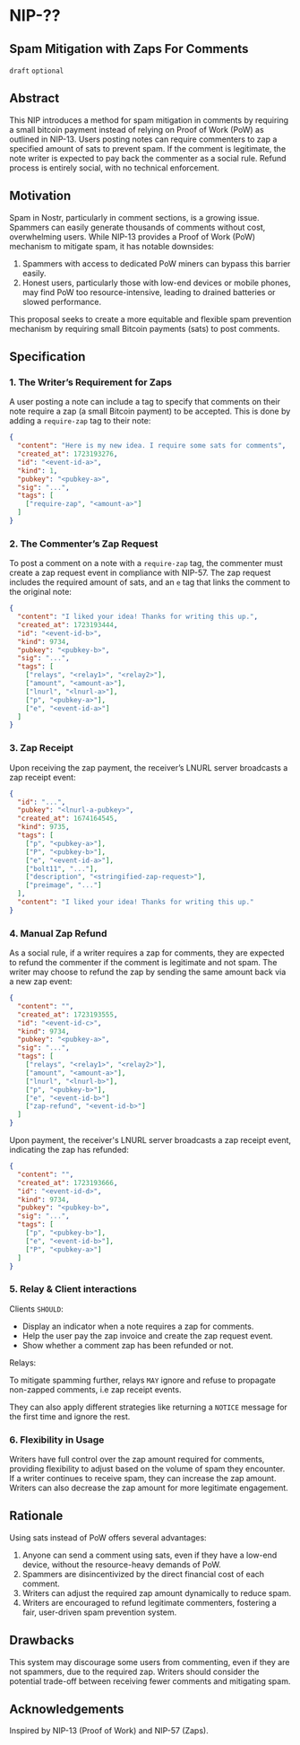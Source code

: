 NIP-??
======

Spam Mitigation with Zaps For Comments
-----

`draft` `optional`

## Abstract

This NIP introduces a method for spam mitigation in comments by requiring a small bitcoin payment instead of relying on Proof of Work (PoW) as outlined in NIP-13. Users posting notes can require commenters to zap a specified amount of sats to prevent spam. If the comment is legitimate, the note writer is expected to pay back the commenter as a social rule. Refund process is entirely social, with no technical enforcement.

## Motivation

Spam in Nostr, particularly in comment sections, is a growing issue. Spammers can easily generate thousands of comments without cost, overwhelming users. While NIP-13 provides a Proof of Work (PoW) mechanism to mitigate spam, it has notable downsides:

1. Spammers with access to dedicated PoW miners can bypass this barrier easily.
2. Honest users, particularly those with low-end devices or mobile phones, may find PoW too resource-intensive, leading to drained batteries or slowed performance.

This proposal seeks to create a more equitable and flexible spam prevention mechanism by requiring small Bitcoin payments (sats) to post comments.

## Specification

### 1. The Writer’s Requirement for Zaps

A user posting a note can include a tag to specify that comments on their note require a zap (a small Bitcoin payment) to be accepted. This is done by adding a `require-zap` tag to their note:

```json
{
  "content": "Here is my new idea. I require some sats for comments",
  "created_at": 1723193276,
  "id": "<event-id-a>",
  "kind": 1,
  "pubkey": "<pubkey-a>",
  "sig": "...",
  "tags": [
    ["require-zap", "<amount-a>"]
  ]
}
```

### 2. The Commenter’s Zap Request

To post a comment on a note with a `require-zap` tag, the commenter must create a zap request event in compliance with NIP-57. The zap request includes the required amount of sats, and an `e` tag that links the comment to the original note:

```json
{
  "content": "I liked your idea! Thanks for writing this up.",
  "created_at": 1723193444,
  "id": "<event-id-b>",
  "kind": 9734,
  "pubkey": "<pubkey-b>",
  "sig": "...",
  "tags": [
    ["relays", "<relay1>", "<relay2>"],
    ["amount", "<amount-a>"],
    ["lnurl", "<lnurl-a>"],
    ["p", "<pubkey-a>"],
    ["e", "<event-id-a>"]
  ]
}
```

### 3. Zap Receipt

Upon receiving the zap payment, the receiver’s LNURL server broadcasts a zap receipt event:

```json
{
  "id": "...",
  "pubkey": "<lnurl-a-pubkey>",
  "created_at": 1674164545,
  "kind": 9735,
  "tags": [
    ["p", "<pubkey-a>"],
    ["P", "<pubkey-b>"],
    ["e", "<event-id-a>"],
    ["bolt11", "..."],
    ["description", "<stringified-zap-request>"],
    ["preimage", "..."]
  ],
  "content": "I liked your idea! Thanks for writing this up."
}
```

### 4. Manual Zap Refund

As a social rule, if a writer requires a zap for comments, they are expected to refund the commenter if the comment is legitimate and not spam. The writer may choose to refund the zap by sending the same amount back via a new zap event:

```json
{
  "content": "",
  "created_at": 1723193555,
  "id": "<event-id-c>",
  "kind": 9734,
  "pubkey": "<pubkey-a>",
  "sig": "...",
  "tags": [
    ["relays", "<relay1>", "<relay2>"],
    ["amount", "<amount-a>"],
    ["lnurl", "<lnurl-b>"],
    ["p", "<pubkey-b>"],
    ["e", "<event-id-b>"]
    ["zap-refund", "<event-id-b>"]
  ]
}
```

Upon payment, the receiver's LNURL server broadcasts a zap receipt event, indicating the zap has refunded:

```json
{
  "content": "",
  "created_at": 1723193666,
  "id": "<event-id-d>",
  "kind": 9734,
  "pubkey": "<pubkey-b>",
  "sig": "...",
  "tags": [
    ["p", "<pubkey-b>"],
    ["e", "<event-id-b>"],
    ["P", "<pubkey-a>"]
  ]
}
```

### 5. Relay & Client interactions

Clients `SHOULD`:
- Display an indicator when a note requires a zap for comments.
- Help the user pay the zap invoice and create the zap request event.
- Show whether a comment zap has been refunded or not.

Relays:

To mitigate spamming further, relays `MAY` ignore and refuse to propagate non-zapped comments, i.e zap receipt events.

They can also apply different strategies like returning a `NOTICE` message for the first time and ignore the rest.

### 6. Flexibility in Usage

Writers have full control over the zap amount required for comments, providing flexibility to adjust based on the volume of spam they encounter. If a writer continues to receive spam, they can increase the zap amount. Writers can also decrease the zap amount for more legitimate engagement.

## Rationale

Using sats instead of PoW offers several advantages:
1. Anyone can send a comment using sats, even if they have a low-end device, without the resource-heavy demands of PoW.
2. Spammers are disincentivized by the direct financial cost of each comment.
3. Writers can adjust the required zap amount dynamically to reduce spam.
4. Writers are encouraged to refund legitimate commenters, fostering a fair, user-driven spam prevention system.

## Drawbacks

This system may discourage some users from commenting, even if they are not spammers, due to the required zap. Writers should consider the potential trade-off between receiving fewer comments and mitigating spam.

## Acknowledgements

Inspired by NIP-13 (Proof of Work) and NIP-57 (Zaps).
